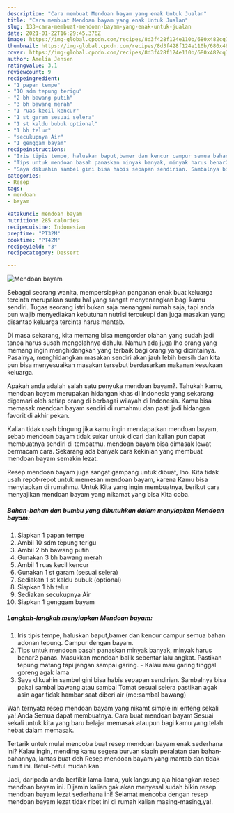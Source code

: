 ```yaml
---
description: "Cara membuat Mendoan bayam yang enak Untuk Jualan"
title: "Cara membuat Mendoan bayam yang enak Untuk Jualan"
slug: 133-cara-membuat-mendoan-bayam-yang-enak-untuk-jualan
date: 2021-01-22T16:29:45.376Z
image: https://img-global.cpcdn.com/recipes/8d3f428f124e110b/680x482cq70/mendoan-bayam-foto-resep-utama.jpg
thumbnail: https://img-global.cpcdn.com/recipes/8d3f428f124e110b/680x482cq70/mendoan-bayam-foto-resep-utama.jpg
cover: https://img-global.cpcdn.com/recipes/8d3f428f124e110b/680x482cq70/mendoan-bayam-foto-resep-utama.jpg
author: Amelia Jensen
ratingvalue: 3.1
reviewcount: 9
recipeingredient:
- "1 papan tempe"
- "10 sdm tepung terigu"
- "2 bh bawang putih"
- "3 bh bawang merah"
- "1 ruas kecil kencur"
- "1 st garam sesuai selera"
- "1 st kaldu bubuk optional"
- "1 bh telur"
- "secukupnya Air"
- "1 genggam bayam"
recipeinstructions:
- "Iris tipis tempe, haluskan baput,bamer dan kencur campur semua bahan adonan tepung. Campur dengan bayam."
- "Tips untuk mendoan basah panaskan minyak banyak, minyak harus benar2 panas. Masukkan mendoan balik sebentar lalu angkat. Pastikan tepung matang tapi jangan sampai garing.  Kalau mau garing tinggal goreng agak lama"
- "Saya dikuahin sambel gini bisa habis sepapan sendirian. Sambalnya bisa pakai sambal bawang atau sambal Tomat sesuai selera pastikan agak asin agar tidak hambar saat diberi air (me:sambal bawang)"
categories:
- Resep
tags:
- mendoan
- bayam

katakunci: mendoan bayam 
nutrition: 285 calories
recipecuisine: Indonesian
preptime: "PT32M"
cooktime: "PT42M"
recipeyield: "3"
recipecategory: Dessert

---
```



![Mendoan bayam](https://img-global.cpcdn.com/recipes/8d3f428f124e110b/680x482cq70/mendoan-bayam-foto-resep-utama.jpg)

Sebagai seorang wanita, mempersiapkan panganan enak buat keluarga tercinta merupakan suatu hal yang sangat menyenangkan bagi kamu sendiri. Tugas seorang istri bukan saja menangani rumah saja, tapi anda pun wajib menyediakan kebutuhan nutrisi tercukupi dan juga masakan yang disantap keluarga tercinta harus mantab.

Di masa  sekarang, kita memang bisa mengorder olahan yang sudah jadi tanpa harus susah mengolahnya dahulu. Namun ada juga lho orang yang memang ingin menghidangkan yang terbaik bagi orang yang dicintainya. Pasalnya, menghidangkan masakan sendiri akan jauh lebih bersih dan kita pun bisa menyesuaikan masakan tersebut berdasarkan makanan kesukaan keluarga. 



Apakah anda adalah salah satu penyuka mendoan bayam?. Tahukah kamu, mendoan bayam merupakan hidangan khas di Indonesia yang sekarang digemari oleh setiap orang di berbagai wilayah di Indonesia. Kamu bisa memasak mendoan bayam sendiri di rumahmu dan pasti jadi hidangan favorit di akhir pekan.

Kalian tidak usah bingung jika kamu ingin mendapatkan mendoan bayam, sebab mendoan bayam tidak sukar untuk dicari dan kalian pun dapat membuatnya sendiri di tempatmu. mendoan bayam bisa dimasak lewat bermacam cara. Sekarang ada banyak cara kekinian yang membuat mendoan bayam semakin lezat.

Resep mendoan bayam juga sangat gampang untuk dibuat, lho. Kita tidak usah repot-repot untuk memesan mendoan bayam, karena Kamu bisa menyiapkan di rumahmu. Untuk Kita yang ingin membuatnya, berikut cara menyajikan mendoan bayam yang nikamat yang bisa Kita coba.

<!--inarticleads1-->

##### Bahan-bahan dan bumbu yang dibutuhkan dalam menyiapkan Mendoan bayam:

1. Siapkan 1 papan tempe
1. Ambil 10 sdm tepung terigu
1. Ambil 2 bh bawang putih
1. Gunakan 3 bh bawang merah
1. Ambil 1 ruas kecil kencur
1. Gunakan 1 st garam (sesuai selera)
1. Sediakan 1 st kaldu bubuk (optional)
1. Siapkan 1 bh telur
1. Sediakan secukupnya Air
1. Siapkan 1 genggam bayam




<!--inarticleads2-->

##### Langkah-langkah menyiapkan Mendoan bayam:

1. Iris tipis tempe, haluskan baput,bamer dan kencur campur semua bahan adonan tepung. Campur dengan bayam.
1. Tips untuk mendoan basah panaskan minyak banyak, minyak harus benar2 panas. Masukkan mendoan balik sebentar lalu angkat. Pastikan tepung matang tapi jangan sampai garing.  - Kalau mau garing tinggal goreng agak lama
1. Saya dikuahin sambel gini bisa habis sepapan sendirian. Sambalnya bisa pakai sambal bawang atau sambal Tomat sesuai selera pastikan agak asin agar tidak hambar saat diberi air (me:sambal bawang)




Wah ternyata resep mendoan bayam yang nikamt simple ini enteng sekali ya! Anda Semua dapat membuatnya. Cara buat mendoan bayam Sesuai sekali untuk kita yang baru belajar memasak ataupun bagi kamu yang telah hebat dalam memasak.

Tertarik untuk mulai mencoba buat resep mendoan bayam enak sederhana ini? Kalau ingin, mending kamu segera buruan siapin peralatan dan bahan-bahannya, lantas buat deh Resep mendoan bayam yang mantab dan tidak rumit ini. Betul-betul mudah kan. 

Jadi, daripada anda berfikir lama-lama, yuk langsung aja hidangkan resep mendoan bayam ini. Dijamin kalian gak akan menyesal sudah bikin resep mendoan bayam lezat sederhana ini! Selamat mencoba dengan resep mendoan bayam lezat tidak ribet ini di rumah kalian masing-masing,ya!.

